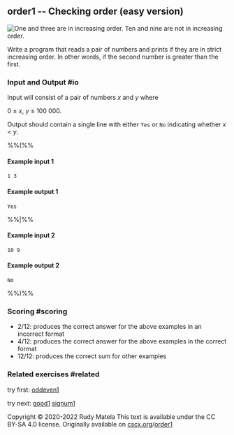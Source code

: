 order1 -- Checking order (easy version)
---------------------------------------

![One and three are in increasing order.  Ten and nine are not in increasing order.](/order.svg)

Write a program that reads a pair of numbers
and prints if they are in strict increasing order.
In other words, if the second number is greater than the first.

### Input and Output  #io

Input will consist of a pair of numbers _x_ and _y_ where

0 ≤ _x_, _y_ ≤ 100 000.

Output should contain a single line with either `Yes` or `No`
indicating whether _x_ < _y_.

%%(%%

#### Example input 1

	1 3

#### Example output 1

	Yes

%%|%%

#### Example input 2

	10 9

#### Example output 2

	No

%%)%%


### Scoring  #scoring

*  2/12: produces the correct answer for the above examples in an incorrect format
*  4/12: produces the correct answer for the above examples in the correct format
* 12/12: produces the correct sum for other examples


### Related exercises  #related

try first: [oddeven1](/oddeven1)

try next: [good1](/good1) [signum1](/signum1)


Copyright © 2020-2022  Rudy Matela
This text is available under the CC BY-SA 4.0 license.
Originally available on [cscx.org](https://cscx.org)/[order1](https://cscx.org/order1)

